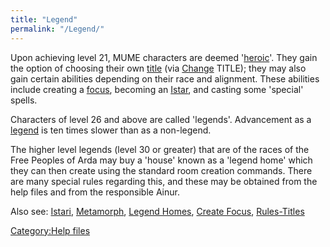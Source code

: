```yaml
---
title: "Legend"
permalink: "/Legend/"
---
```


Upon achieving level 21, MUME characters are deemed
'[heroic](hero "wikilink")'. They gain the option of choosing their own
[title](title "wikilink") (via [Change](Change "wikilink") TITLE); they
may also gain certain abilities depending on their race and alignment.
These abilities include creating a [focus](focus "wikilink"), becoming
an [Istar](Istari "wikilink"), and casting some 'special' spells.

Characters of level 26 and above are called 'legends'. Advancement as a
[legend](legend "wikilink") is ten times slower than as a non-legend.

The higher level legends (level 30 or greater) that are of the races of
the Free Peoples of Arda may buy a 'house' known as a 'legend home'
which they can then create using the standard room creation commands.
There are many special rules regarding this, and these may be obtained
from the help files and from the responsible Ainur.

Also see: [Istari](Istari "wikilink"),
[Metamorph](Metamorph "wikilink"), [Legend
Homes](Legend_Homes "wikilink"), [Create
Focus](Create_Focus "wikilink"), [Rules-Titles](Rules-Titles "wikilink")

[Category:Help files](Category:Help_files "wikilink")